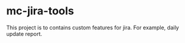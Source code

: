 # mc-jira-tools
This project is to contains custom features for jira. For example, daily update report.
